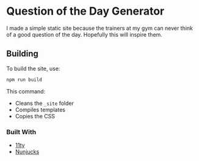 # Question of the Day Generator

I made a simple static site because the trainers at my gym can never think of a good question of the day. Hopefully this will inspire them.

## Building

To build the site, use:

```bash
npm run build
```

This command:
* Cleans the `_site` folder
* Compiles templates
* Copies the CSS

### Built With

* [11ty](https://www.11ty.io/)
* [Nunjucks](https://mozilla.github.io/nunjucks/)
